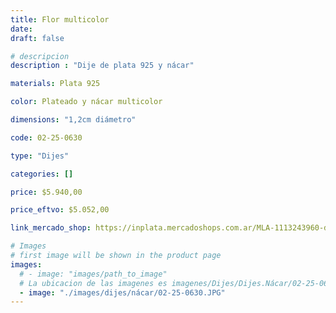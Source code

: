 ```yaml
---
title: Flor multicolor
date: 
draft: false

# descripcion
description : "Dije de plata 925 y nácar"

materials: Plata 925

color: Plateado y nácar multicolor

dimensions: "1,2cm diámetro"

code: 02-25-0630

type: "Dijes"

categories: []

price: $5.940,00

price_eftvo: $5.052,00

link_mercado_shop: https://inplata.mercadoshops.com.ar/MLA-1113243960-dije-de-plata-flor-multicolor-nácar-natural-_JM

# Images
# first image will be shown in the product page
images:
  # - image: "images/path_to_image"
  # La ubicacion de las imagenes es imagenes/Dijes/Dijes.Nácar/02-25-0630-flor-multicolor
  - image: "./images/dijes/nácar/02-25-0630.JPG"
---
```

